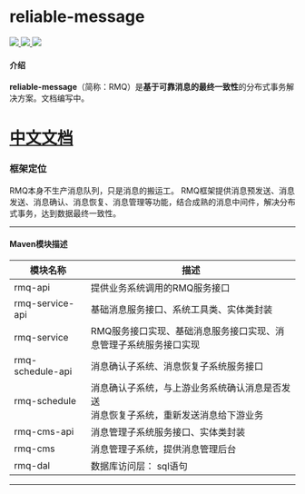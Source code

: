 # reliable-message

<a target="_blank" href="https://search.maven.org/search?q=g:%22com.gitee.nuliing%22%20AND%20a:%22rmq-api%22">
    <img src="https://img.shields.io/maven-central/v/com.gitee.nuliing/rmq-api.svg?label=Maven%20Central" ></img>
</a>
<a target="_blank" href="https://www.apache.org/licenses/LICENSE-2.0.html">
    <img src="https://img.shields.io/badge/License-Apache%202.0-blue.svg" ></img>
</a>
<a target="_blank" href="https://www.oracle.com/technetwork/java/javase/downloads/index.html">
    <img src="https://img.shields.io/badge/JDK-1.8+-green.svg" ></img>
</a>



#### 介绍

**reliable-message**（简称：RMQ）是**基于可靠消息的最终一致性**的分布式事务解决方案。文档编写中。

# [中文文档](https://www.showdoc.cc/rmq "中文文档")

### 框架定位
RMQ本身不生产消息队列，只是消息的搬运工。
RMQ框架提供消息预发送、消息发送、消息确认、消息恢复、消息管理等功能，结合成熟的消息中间件，解决分布式事务，达到数据最终一致性。

------------

#### Maven模块描述

| 模块名称 | 描述 |
| --- | --- |
| rmq-api | 提供业务系统调用的RMQ服务接口 |
| rmq-service-api | 基础消息服务接口、系统工具类、实体类封装 |
| rmq-service | RMQ服务接口实现、基础消息服务接口实现、消息管理子系统服务接口实现 |
| rmq-schedule-api | 消息确认子系统、消息恢复子系统服务接口 |
| rmq-schedule | 消息确认子系统，与上游业务系统确认消息是否发送<br>消息恢复子系统，重新发送消息给下游业务 |
| rmq-cms-api | 消息管理子系统服务接口、实体类封装 |
| rmq-cms | 消息管理子系统，提供消息管理后台 |
| rmq-dal | 数据库访问层： sql语句|

------------

